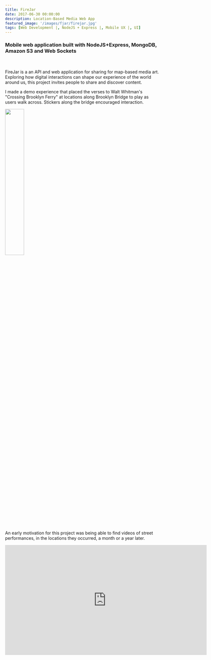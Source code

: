 ```yaml
---
title: FireJar
date: 2017-06-30 00:00:00
description: Location-Based Media Web App
featured_image: '/images/fjar/firejar.jpg'
tags: [Web Development |, NodeJS + Express |, Mobile UX |, UI]
---
```


<h3> Mobile web application built with NodeJS+Express, MongoDB, Amazon S3 and Web Sockets</h3>

<div class="gallery" data-columns="2">
  <img src="{{ site.baseurl }}/images/fjar/phnbrdg.JPG" alt="" title="phone image">
  <img src="{{ site.baseurl }}/images/fjar/whitman.jpg" alt="" title="sticker image">
</div>
<br>
FireJar is a an API and web application for sharing for map-based media art.
Exploring how digital interactions can shape our experience of the world around us, this project invites people to share and discover content. 

I made a demo experience that placed the verses to Walt Whitman's "Crossing Brooklyn Ferry" at locations along Brooklyn Bridge to play as users walk across. Stickers along the bridge encouraged interaction.  


<img style="width: 35%; margin: 0 auto;" src="{{ site.baseurl }}/images/fjar/brdgapprch.gif" alt="" title="example image">

An early motivation for this project was being able to find videos of street performances, in the locations they occurred, a month or a year later.


<iframe src="https://player.vimeo.com/video/165600223" width="660" height="360" frameborder="0" webkitallowfullscreen mozallowfullscreen allowfullscreen></iframe>

